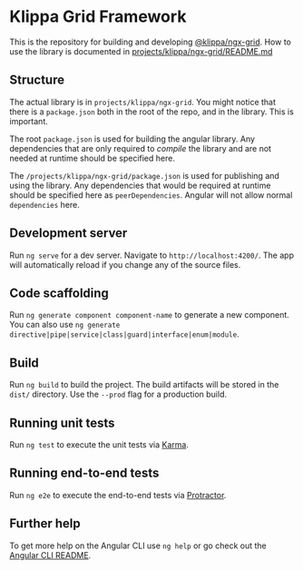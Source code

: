 # Klippa Grid Framework 

This is the repository for building and developing [@klippa/ngx-grid](https://www.npmjs.com/package/@klippa/ngx-grid).
How to use the library is documented in [projects/klippa/ngx-grid/README.md](projects/klippa/ngx-grid/README.md)

## Structure

The actual library is in `projects/klippa/ngx-grid`. You might notice that there is a `package.json` both in the root
of the repo, and in the library. This is important. 

The root `package.json` is used for building the angular library. Any dependencies that are only 
required to _compile_ the library and are not needed at runtime should be specified here.

The `/projects/klippa/ngx-grid/package.json` is used for publishing and using the library. Any dependencies that would
be required at runtime should be specified here as `peerDependencies`. Angular will not allow normal `dependencies` here.

## Development server

Run `ng serve` for a dev server. Navigate to `http://localhost:4200/`. The app will automatically reload if you change any of the source files.

## Code scaffolding

Run `ng generate component component-name` to generate a new component. You can also use `ng generate directive|pipe|service|class|guard|interface|enum|module`.

## Build

Run `ng build` to build the project. The build artifacts will be stored in the `dist/` directory. Use the `--prod` flag for a production build.

## Running unit tests

Run `ng test` to execute the unit tests via [Karma](https://karma-runner.github.io).

## Running end-to-end tests

Run `ng e2e` to execute the end-to-end tests via [Protractor](http://www.protractortest.org/).

## Further help

To get more help on the Angular CLI use `ng help` or go check out the [Angular CLI README](https://github.com/angular/angular-cli/blob/master/README.md).
